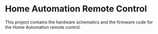 Home Automation Remote Control
==============================

This project contains the hardware schematics and the firmware code for the Home Automation remote control.
